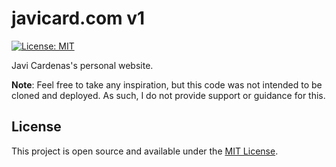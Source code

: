 # javicard.com v1

[![License: MIT](https://img.shields.io/badge/License-MIT-blue.svg)](https://opensource.org/licenses/MIT)

Javi Cardenas's personal website.

**Note**: Feel free to take any inspiration, but this code was not intended to be cloned and deployed. As such, I do not provide support or guidance for this.

## License

This project is open source and available under the [MIT License](LICENSE).
